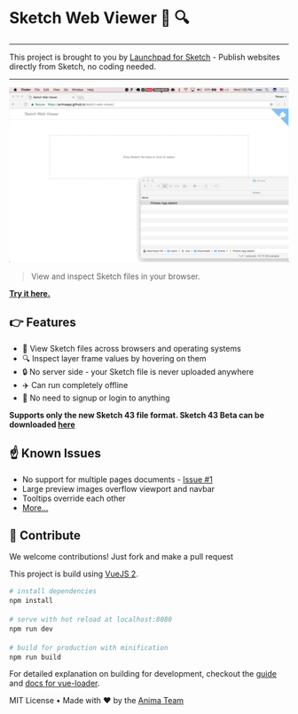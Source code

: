 # Sketch Web Viewer 💎 🔍

---

This project is brought to you by [Launchpad for Sketch](https://www.animaapp.com/joinfree?utm_medium=web&utm_source=github&utm_content=swv) - Publish websites directly from Sketch, no coding needed.

---

![](demo.gif)

> View and inspect Sketch files in your browser.

**[Try it here.](https://animaapp.github.io/sketch-web-viewer/)**

## 👉 Features

* 💎 View Sketch files across browsers and operating systems
* 🔍 Inspect layer frame values by hovering on them
* 🔒 No server side - your Sketch file is never uploaded anywhere
* ✈️ Can run completely offline 
* 🗽 No need to signup or login to anything

**Supports only the new Sketch 43 file format. Sketch 43 Beta can be downloaded [here](https://rink.hockeyapp.net/api/2/apps/0172d48cceec171249a8d850fb16276b?format=zip)**

## ☝️ Known Issues

* No support for multiple pages documents - [Issue #1](https://github.com/AnimaApp/sketch-web-viewer/issues/1)
* Large preview images overflow viewport and navbar
* Tooltips override each other
* [More...](https://github.com/AnimaApp/sketch-web-viewer/issues/1)

## 👋 Contribute

We welcome contributions! Just fork and make a pull request

This project is build using [VueJS 2](https://vuejs.org/).

``` bash
# install dependencies
npm install

# serve with hot reload at localhost:8080
npm run dev

# build for production with minification
npm run build
```

For detailed explanation on building for development, checkout the [guide](http://vuejs-templates.github.io/webpack/) and [docs for vue-loader](http://vuejs.github.io/vue-loader).

MIT License • Made with ❤️ by the [Anima Team](https://www.animaapp.com)
